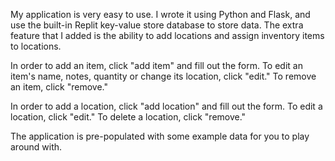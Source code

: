 My application is very easy to use.  I wrote it using Python and Flask, and use the built-in Replit key-value store database to store data.  The extra feature that I added is the ability to add locations and assign inventory items to locations.

In order to add an item, click "add item" and fill out the form.  To edit an item's name, notes, quantity or change its location, click "edit."  To remove an item, click "remove."

In order to add a location, click "add location" and fill out the form.  To edit a location, click "edit."  To delete a location, click "remove."

The application is pre-populated with some example data for you to play around with.